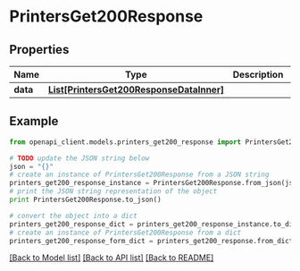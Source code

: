 # PrintersGet200Response


## Properties
Name | Type | Description | Notes
------------ | ------------- | ------------- | -------------
**data** | [**List[PrintersGet200ResponseDataInner]**](PrintersGet200ResponseDataInner.md) |  | [optional] 

## Example

```python
from openapi_client.models.printers_get200_response import PrintersGet200Response

# TODO update the JSON string below
json = "{}"
# create an instance of PrintersGet200Response from a JSON string
printers_get200_response_instance = PrintersGet200Response.from_json(json)
# print the JSON string representation of the object
print PrintersGet200Response.to_json()

# convert the object into a dict
printers_get200_response_dict = printers_get200_response_instance.to_dict()
# create an instance of PrintersGet200Response from a dict
printers_get200_response_form_dict = printers_get200_response.from_dict(printers_get200_response_dict)
```
[[Back to Model list]](../README.md#documentation-for-models) [[Back to API list]](../README.md#documentation-for-api-endpoints) [[Back to README]](../README.md)


